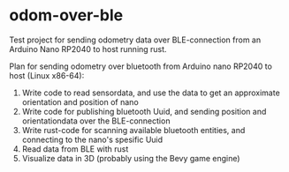 # odom-over-ble
Test project for sending odometry data over BLE-connection from an Arduino Nano RP2040 to host running rust.

Plan for sending odometry over bluetooth from Arduino nano RP2040 to host (Linux x86-64):

1. Write code to read sensordata, and use the data to get an approximate orientation and position of nano
2. Write code for publishing bluetooth Uuid, and sending position and orientationdata over the BLE-connection
3. Write rust-code for scanning available bluetooth entities, and connecting to the nano's spesific Uuid
4. Read data from BLE with rust
5. Visualize data in 3D (probably using the Bevy game engine)
